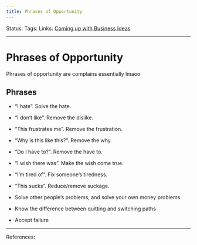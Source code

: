 ```yaml
---
title: Phrases of Opportunity
---
```

Status:
Tags:
Links: [Coming up with Business Ideas](out/coming-up-with-business-ideas.md)
___
# Phrases of Opportunity
Phrases of opportunity are complains essentially lmaoo
## Phrases
-   “I hate”. Solve the hate.
    
-   “I don’t like”. Remove the dislike.
    
-   “This frustrates me”. Remove the frustration.
    
-   “Why is this like this?”. Remove the why.
    
-   “Do I have to?”. Remove the have to.
    
-   “I wish there was”. Make the wish come true.
    
-   “I’m tired of”. Fix someone’s tiredness.
    
-   “This sucks”. Reduce/remove suckage.
    
-   Solve other people’s problems, and solve your own money problems
    
-   Know the difference between quitting and switching paths
    
-   Accept failure
___
References: